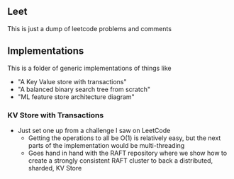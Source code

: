 ## Leet
This is just a dump of leetcode problems and comments

## Implementations
This is a folder of generic implementations of things like
- "A Key Value store with transactions"
- "A balanced binary search tree from scratch"
- "ML feature store architecture diagram"

### KV Store with Transactions
- Just set one up from a challenge I saw on LeetCode
    - Getting the operations to all be O(1) is relatively easy, but the next 
        parts of the implementation would be multi-threading
    - Goes hand in hand with the RAFT repository where we show how to create a strongly
        consistent RAFT cluster to back a distributed, sharded, KV Store